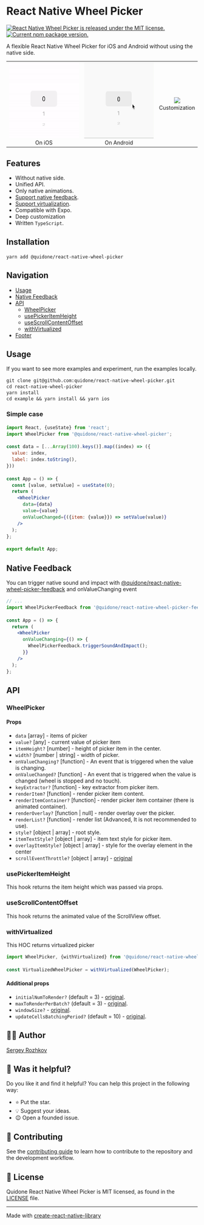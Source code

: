 [AUTHOR]: https://github.com/rozhkovs
[FEEDBACK_GITHUB]: https://github.com/quidone/react-native-wheel-picker-feedback

# React Native Wheel Picker
<p>
  <a href="https://github.com/quidone/react-native-wheel-picker/blob/HEAD/LICENSE">
    <img src="https://img.shields.io/badge/license-MIT-blue.svg" alt="React Native Wheel Picker is released under the MIT license." />
  </a>
  <a href="https://www.npmjs.com/package/@quidone/react-native-wheel-picker">
    <img src="https://img.shields.io/npm/v/@quidone/react-native-wheel-picker?color=brightgreen&label=npm%20package" alt="Current npm package version." />
  </a>
</p>

A flexible React Native Wheel Picker for iOS and Android without using the native side.

<table>
  <tr>
    <td align="center">
      <img src="./docs/images/simple-picker-ios.gif" height="200"/>
      <br />
      On iOS
    </td>
    <td align="center">
      <img src="./docs/images/simple-picker-android.gif" height="200"/>
      <br />
      On Android
    </td>
    <td align="center">
      <img src="./docs/images/customized-picker.gif" height="200"/>
      <br />
      Customization
    </td>
  </tr>
</table>


## Features
 - Without native side.
 - Unified API.
 - Only native animations.
 - [Support native feedback](#Native-Feedback).
 - [Support virtualization](#withVirtualized).
 - Compatible with Expo.
 - Deep customization
 - Written ```TypeScript```.

## Installation
```shell
yarn add @quidone/react-native-wheel-picker
```

## Navigation

- [Usage](#Usage)
- [Native Feedback](#Native-Feedback)
- [API](#API)
  - [WheelPicker](#WheelPicker)
  - [usePickerItemHeight](#usePickerItemHeight)
  - [useScrollContentOffset](#useScrollContentOffset)
  - [withVirtualized](#withVirtualized)
- [Footer](#-Author)

## Usage

If you want to see more examples and experiment, run the examples locally.

```shell
git clone git@github.com:quidone/react-native-wheel-picker.git
cd react-native-wheel-picker
yarn install
cd example && yarn install && yarn ios
```

### Simple case

```jsx
import React, {useState} from 'react';
import WheelPicker from '@quidone/react-native-wheel-picker';

const data = [...Array(100).keys()].map((index) => ({
  value: index,
  label: index.toString(),
}))

const App = () => {
  const [value, setValue] = useState(0);
  return (
    <WheelPicker
      data={data}
      value={value}
      onValueChanged={({item: {value}}) => setValue(value)}
    />
  );
};

export default App;
```

## Native Feedback

You can trigger native sound and impact with [@quidone/react-native-wheel-picker-feedback][FEEDBACK_GITHUB]
and onValueChanging event

```jsx
// ...
import WheelPickerFeedback from '@quidone/react-native-wheel-picker-feedback';

const App = () => {
  return (
    <WheelPicker
      onValueChanging={() => {
        WheelPickerFeedback.triggerSoundAndImpact();
      }}
    />
  );
};
```

## API

### WheelPicker

#### Props
- ```data``` [array] - items of picker
- ```value?``` [any] - current value of picker item
- ```itemHeight?``` [number] - height of picker item in the center.
- ```width?``` [number | string] - width of picker.
- ```onValueChanging?``` [function] - An event that is triggered when the value is changing.
- ```onValueChanged?``` [function] - An event that is triggered when the value is changed (wheel is stopped and no touch).
- ```keyExtractor?``` [function] - key extractor from picker item.
- ```renderItem?``` [function] - render picker item content.
- ```renderItemContainer?``` [function] - render picker item container (there is animated container).
- ```renderOverlay?``` [function | null] - render overlay over the picker.
- ```renderList?``` [function] - render list (Advanced, It is not recommended to use).
- ```style?``` [object | array] - root style.
- ```itemTextStyle?``` [object | array] - item text style for picker item.
- ```overlayItemStyle?``` [object | array] - style for the overlay element in the center
- ```scrollEventThrottle?``` [object | array] - [original](https://reactnative.dev/docs/scrollview#scrolleventthrottle-ios)


### usePickerItemHeight
This hook returns the item height which was passed via props.

### useScrollContentOffset
This hook returns the animated value of the ScrollView offset.

### withVirtualized
This HOC returns virtualized picker

```jsx
import WheelPicker, {withVirtualized} from '@quidone/react-native-wheel-picker';

const VirtualizedWheelPicker = withVirtualized(WheelPicker);
```

#### Additional props
- ```initialNumToRender?``` (default = 3) - [original](https://reactnative.dev/docs/flatlist#initialnumtorender).
- ```maxToRenderPerBatch?``` (default = 3) - [original](https://reactnative.dev/docs/flatlist#maxtorenderperbatch).
- ```windowSize?``` - [original](https://reactnative.dev/docs/flatlist#windowsize).
- ```updateCellsBatchingPeriod?``` (default = 10) - [original](https://reactnative.dev/docs/flatlist#updatecellsbatchingperiod).

## 👨‍💻 Author
[Sergey Rozhkov][AUTHOR]

## 🎯 Was it helpful?
Do you like it and find it helpful? You can help this project in the following way:
- ⭐ Put the star.
- 💡 Suggest your ideas.
- 😉 Open a founded issue.

## 🤝 Contributing
See the [contributing guide](CONTRIBUTING.md) to learn how to contribute to the repository and the development workflow.

## 📄 License
Quidone React Native Wheel Picker is MIT licensed, as found in the [LICENSE](LICENSE) file.

---

Made with [create-react-native-library](https://github.com/callstack/react-native-builder-bob)
